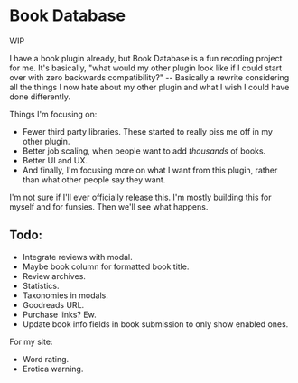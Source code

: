 # Book Database

WIP

I have a book plugin already, but Book Database is a fun recoding project for me. It's basically, "what would my other plugin look like if I could start over with zero backwards compatibility?" -- Basically a rewrite considering all the things I now hate about my other plugin and what I wish I could have done differently.

Things I'm focusing on:

* Fewer third party libraries. These started to really piss me off in my other plugin.
* Better job scaling, when people want to add *thousands* of books.
* Better UI and UX.
* And finally, I'm focusing more on what I want from this plugin, rather than what other people say they want.

I'm not sure if I'll ever officially release this. I'm mostly building this for myself and for funsies. Then we'll see what happens.

## Todo:

* Integrate reviews with modal.
* Maybe book column for formatted book title.
* Review archives.
* Statistics.
* Taxonomies in modals.
* Goodreads URL.
* Purchase links? Ew.
* Update book info fields in book submission to only show enabled ones.

For my site:

* Word rating.
* Erotica warning.
